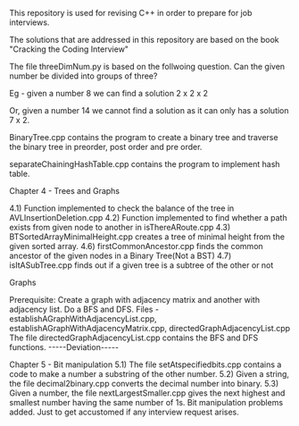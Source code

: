 This repository is used for revising C++ in order to prepare for job interviews.

The solutions that are addressed in this repository are based on the book "Cracking the Coding Interview"


The file threeDimNum.py is based on the follwoing question.
Can the given number be divided into groups of three?

Eg -  given a number 8
we can find a solution 2 x 2 x 2

Or, given a number 14
we cannot find a solution as it can only has a solution 7 x 2.

BinaryTree.cpp contains the program to create a binary tree and traverse the binary tree in preorder, post order and pre order.

separateChainingHashTable.cpp contains the program to implement hash table.

Chapter 4 - Trees and Graphs

4.1) Function implemented to check the balance of the tree in AVLInsertionDeletion.cpp
4.2) Function implemented to find whether a  path exists from given node to another in isThereARoute.cpp
4.3) BTSortedArrayMinimalHeight.cpp creates a tree of minimal height from the given sorted array.
4.6) firstCommonAncestor.cpp finds the common ancestor of the given nodes in a Binary Tree(Not a BST)
4.7) isItASubTree.cpp finds out if a given tree is a subtree of the other or not



Graphs

Prerequisite: Create a graph with adjacency matrix and another with adjacency list. Do a BFS and DFS.
Files - establishAGraphWithAdjacencyList.cpp, establishAGraphWithAdjacencyMatrix.cpp, directedGraphAdjacencyList.cpp
The file directedGraphAdjacencyList.cpp contains the BFS and DFS functions.
-----Deviation-----


Chapter 5 - Bit manipulation
5.1) The file setAtspecifiedbits.cpp contains a code to make a number a substring of the other number.
5.2) Given a string, the file decimal2binary.cpp converts the decimal number into binary.
5.3) Given a number, the file nextLargestSmaller.cpp gives the next highest and smallest number having the same number of 1s. 
Bit manipulation problems added. Just to get accustomed if any interview request arises.
